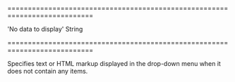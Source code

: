 ===========================================================================
<!--default-->'No data to display'<!--/default-->
<!--type-->String<!--/type-->
===========================================================================

<!--shortDescription-->
Specifies text or HTML markup displayed in the drop-down menu when it does not contain any items.
<!--/shortDescription-->

<!--fullDescription-->

<!--/fullDescription-->